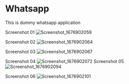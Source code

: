# Whatsapp
This is dummy whatsapp application

Screenshot 01
![Screenshot_1676902059](https://user-images.githubusercontent.com/122423901/220133009-58c40b27-75cc-4505-91f8-feda5039b56c.png)

Screenshot 02
![Screenshot_1676902064](https://user-images.githubusercontent.com/122423901/220133181-30db9a94-3a0b-459a-a4e9-e4a436d655ba.png)

Screenshot 03
![Screenshot_1676902067](https://user-images.githubusercontent.com/122423901/220133215-f0c96526-2cd6-4b54-9fbe-be038a1f9c5b.png)

Screenshot 04
![Screenshot_1676902072](https://user-images.githubusercontent.com/122423901/220133241-c96c5978-fdad-44f6-8872-681b942bb4f4.png)
Screenshot 05
![Screenshot_1676902094](https://user-images.githubusercontent.com/122423901/220133303-7214effe-4961-4bb8-ab6a-cba4bc6e190e.png)

Screenshot 06
![Screenshot_1676902101](https://user-images.githubusercontent.com/122423901/220133354-b4df981c-4076-42f4-94e9-0b7ebc54d2cc.png)
